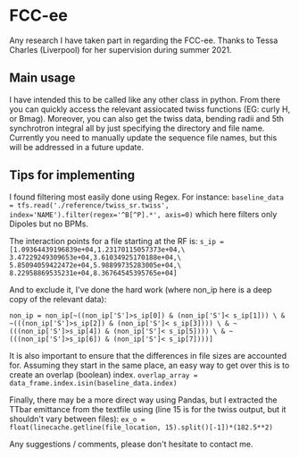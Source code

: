 # FCC-ee
Any research I have taken part in regarding the FCC-ee. 
Thanks to Tessa Charles (Liverpool) for her supervision during summer 2021.
## Main usage
I have intended this to be called like any other class in python. From there you can quickly access the relevant assiocated twiss functions (EG: curly H, or Bmag). Moreover, you can also get the twiss data, bending radii and 5th synchrotron integral all by just specifying the directory and file name. Currently you need to manually update the sequence file names, but this will be addressed in a future update.

## Tips for implementing
I found filtering most easily done using Regex. For instance: `baseline_data = tfs.read('./reference/twiss_sr.twiss', index='NAME').filter(regex='^B[^P].*', axis=0)` 
which here filters only Dipoles but no BPMs.




The interaction points for a file starting at the RF is: 
`s_ip = [1.09364439196839e+04,1.23170115057373e+04,\
    3.47229249309653e+04,3.61034925170188e+04,\
    5.85094059422472e+04,5.98899735283005e+04,\
    8.22958869535231e+04,8.36764545395765e+04]`
    
And to exclude it, I've done the hard work (where non_ip here is a deep copy of the relevant data):

`
non_ip = non_ip[~((non_ip['S']>s_ip[0]) & (non_ip['S']< s_ip[1])) \
    & ~(((non_ip['S']>s_ip[2]) & (non_ip['S']< s_ip[3]))) \
    & ~(((non_ip['S']>s_ip[4]) & (non_ip['S']< s_ip[5]))) \
        & ~(((non_ip['S']>s_ip[6]) & (non_ip['S']< s_ip[7])))]
`

It is also important to ensure that the differences in file sizes are accounted for. Assuming they start in the same place, an easy way to get over this is to create an overlap (boolean) index.
`overlap_array = data_frame.index.isin(baseline_data.index)`


Finally, there may be a more direct way using Pandas, but I extracted the TTbar emittance from the textfile using (line 15 is for the twiss output, but it shouldn't vary between files):
`ex_o = float(linecache.getline(file_location, 15).split()[-1])*(182.5**2)`

Any suggestions / comments, please don't hesitate to contact me.
